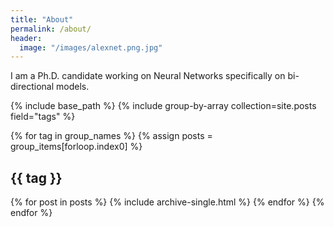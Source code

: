 ```yaml
---
title: "About"
permalink: /about/
header:
  image: "/images/alexnet.png.jpg"
---
```


I am a Ph.D. candidate working on Neural Networks specifically on bi-directional models.

{% include base_path %}
{% include group-by-array collection=site.posts field="tags" %}

{% for tag in group_names %}
  {% assign posts = group_items[forloop.index0] %}
  <h2 id="{{ tag | slugify }}" class="archive__subtitle">{{ tag }}</h2>
  {% for post in posts %}
    {% include archive-single.html %}
  {% endfor %}
{% endfor %}
